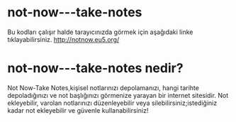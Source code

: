# not-now---take-notes
Bu kodları çalışır halde tarayıcınızda görmek için aşağıdaki linke tıklayabilirsiniz.
http://notnow.eu5.org/

# not-now---take-notes nedir?

Not Now-Take Notes,kişisel notlarınızı depolamanızı, hangi tarihte depoladığınızı ve not başlığınızı görmenize yarayan bir internet sitesidir.
Not ekleyebilir, varolan notlarınızı düzenleyebilir veya silebilirsiniz;istediğiniz kadar not ekleyebilir ve güvenle kullanabilirsiniz!
